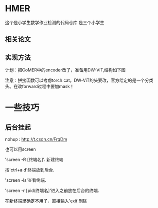 # HMER
这个是小学生数学作业检测的代码仓库
是三个小学生


## 相关论文


## 实现方法
计划：把CoMER中的encoder改了，准备用DW-ViT,结构如下图

注意：拼接函数可以考虑torch.cat。DW-ViT的头要改，官方给定的是一个分类头。在改forward过程中要加mask！



# 一些技巧
## 后台挂起
   nohup : http://t.csdn.cn/FrqDm
   
   也可以用screen
   
   'screen -R [终端名]'. 新建终端
   
   按'ctrl+a d'终端放到后台. 
   
   'screen -ls'查看终端. 
   
   'screen -r [pid/终端名]'进入之前放在后台的终端.
   
   在新终端里确定不用了，直接输入'exit'删除
 
